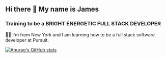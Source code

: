 ## Hi there 👋 My name is James

### Training to be a BRIGHT ENERGETIC FULL STACK DEVELOPER

💪🏾 I'm from New York and I am learning how to be a full stack software developer at Pursuit. 

[![Anurag's GitHub stats](https://github-readme-stats.vercel.app/api?username=Jed161)](https://github.com/anuraghazra/github-readme-stats)


